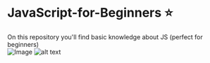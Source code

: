 # JavaScript-for-Beginners :star:
On this repository you'll find basic knowledge about JS (perfect for beginners) </br>
![Image](images/JS-Logo.png)
![alt text](https://github.com/[AngelaPinelo]/[JavaScript-for-Beginners]/blob/[main]/images/JS-Logo.jpg?raw=true)
